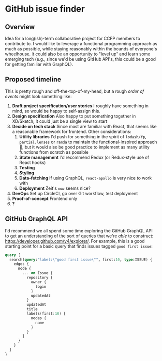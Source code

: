 # GitHub issue finder

## Overview

Idea for a long(ish)-term collaborative project for CCFP members to contribute to. I would like to leverage a functional programming approach as much as possible, while staying reasonably within the bounds of everyone's wheelhouse. It could also be an opportunity to "level up" and learn some emerging tech (e.g., since we'd be using GitHub API's, this could be a good for getting familiar with GraphQL).

## Proposed timeline

This is pretty rough and off-the-top-of-my-head, but a rough _order of events_ might look something like:
1. **Draft project specification/user stories** I roughly have something in mind, so would be happy to self-assign this.
2. **Design specification** Also happy to put something together in XD/Sketch, it could just be a single view to start
3. **Decide on tech stack** Since most are familiar with React, that seems like a reasonable framework for frontend. Other considerations:
    1. **Utility libraries** I'd push for something in the spirit of `lodash/fp`, `partial.lenses` or `ramda` to maintain the functional-inspired approach 🙂, but it would also be good practice to implement as many utility functions from scratch as possible
    2. **State management** I'd recommend Redux (or Redux-style use of React hooks)
    2. **Testing**
    3. **Styling**
    4. **Data-fetching** If using GraphQL, `react-apollo` is very nice to work with
    5. **Deployment** Zeit's `now` seems nice?
4. **DevOps** Set up CircleCI, go over Git workflow, test deployment
4. **Proof-of-concept** Frontend only
5. **?**

## GitHub GraphQL API
I'd recommend we all spend some time exploring the GitHub GraphQL API to get an understanding of the sort of queries that we're _able_ to construct: https://developer.github.com/v4/explorer/.
For example, this is a good starting point for a basic query that finds issues tagged `good first issue`:
```graphql
query { 
  search(query:"label:\"good first issue\"", first:10, type:ISSUE) {
    edges {
      node {
        ... on Issue {
          repository {
            owner {
              login
            }
            updatedAt
          }
          updatedAt
          title
          labels(first:10) {
            nodes {
              name
            }
          }
        }
      }
    }
  }
}
```
